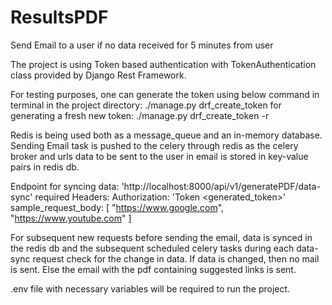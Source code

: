 # ResultsPDF
Send Email to a user if no data received for 5 minutes from user

The project is using Token based authentication with TokenAuthentication class provided
by Django Rest Framework.

For testing purposes, one can generate the token using below command in terminal in the 
project directory:
./manage.py drf_create_token <username>
for generating a fresh new token:
./manage.py drf_create_token -r <username>

Redis is being used both as a message_queue and an in-memory database.
Sending Email task is pushed to the celery through redis as the celery broker
and urls data to be sent to the user in email is stored in key-value pairs in redis db.

Endpoint for syncing data:
'http://localhost:8000/api/v1/generatePDF/data-sync'
required Headers:
Authorization: 'Token <generated_token>'
sample_request_body:
[
    "https://www.google.com",
	"https://www.youtube.com"
] 

For subsequent new requests before sending the email, data is synced in the redis db
and the subsequent scheduled celery tasks during each data-sync request check for the
change in data.
If data is changed, then no mail is sent. Else the email with the pdf containing 
suggested links is sent.

.env file with necessary variables will be required to run the project.